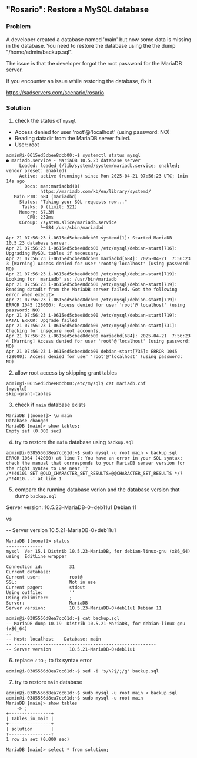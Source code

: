 ## "Rosario": Restore a MySQL database

### Problem

A developer created a database named 'main' but now some data is missing in the database. You need to restore the database using the the dump "/home/admin/backup.sql".

The issue is that the developer forgot the root password for the MariaDB server.

If you encounter an issue while restoring the database, fix it.

https://sadservers.com/scenario/rosario

### Solution

1. check the status of `mysql`


- Access denied for user 'root'@'localhost' (using password: NO)
- Reading datadir from the MariaDB server failed.
- User: root

```
admin@i-0615ed5cbee8dcb00:~$ systemctl status mysql
● mariadb.service - MariaDB 10.5.23 database server
     Loaded: loaded (/lib/systemd/system/mariadb.service; enabled; vendor preset: enabled)
     Active: active (running) since Mon 2025-04-21 07:56:23 UTC; 1min 14s ago
       Docs: man:mariadbd(8)
             https://mariadb.com/kb/en/library/systemd/
   Main PID: 684 (mariadbd)
     Status: "Taking your SQL requests now..."
      Tasks: 9 (limit: 521)
     Memory: 67.3M
        CPU: 232ms
     CGroup: /system.slice/mariadb.service
             └─684 /usr/sbin/mariadbd

Apr 21 07:56:23 i-0615ed5cbee8dcb00 systemd[1]: Started MariaDB 10.5.23 database server.
Apr 21 07:56:23 i-0615ed5cbee8dcb00 /etc/mysql/debian-start[716]: Upgrading MySQL tables if necessary.
Apr 21 07:56:23 i-0615ed5cbee8dcb00 mariadbd[684]: 2025-04-21  7:56:23 3 [Warning] Access denied for user 'root'@'localhost' (using password: NO)
Apr 21 07:56:23 i-0615ed5cbee8dcb00 /etc/mysql/debian-start[719]: Looking for 'mariadb' as: /usr/bin/mariadb
Apr 21 07:56:23 i-0615ed5cbee8dcb00 /etc/mysql/debian-start[719]: Reading datadir from the MariaDB server failed. Got the following error when execut>
Apr 21 07:56:23 i-0615ed5cbee8dcb00 /etc/mysql/debian-start[719]: ERROR 1045 (28000): Access denied for user 'root'@'localhost' (using password: NO)
Apr 21 07:56:23 i-0615ed5cbee8dcb00 /etc/mysql/debian-start[719]: FATAL ERROR: Upgrade failed
Apr 21 07:56:23 i-0615ed5cbee8dcb00 /etc/mysql/debian-start[731]: Checking for insecure root accounts.
Apr 21 07:56:23 i-0615ed5cbee8dcb00 mariadbd[684]: 2025-04-21  7:56:23 4 [Warning] Access denied for user 'root'@'localhost' (using password: NO)
Apr 21 07:56:23 i-0615ed5cbee8dcb00 debian-start[735]: ERROR 1045 (28000): Access denied for user 'root'@'localhost' (using password: NO)
```

2. allow root access by skipping grant tables

```
admin@i-0615ed5cbee8dcb00:/etc/mysql$ cat mariadb.cnf
[mysqld]
skip-grant-tables
```

3. check if `main` database exists

```
MariaDB [(none)]> \u main
Database changed
MariaDB [main]> show tables;
Empty set (0.000 sec)
```

4. try to restore the `main` database using `backup.sql`

```
admin@i-0385556d8ea7cc61d:~$ sudo mysql -u root main < backup.sql 
ERROR 1064 (42000) at line 7: You have an error in your SQL syntax; check the manual that corresponds to your MariaDB server version for the right syntax to use near '?
/*!40101 SET @OLD_CHARACTER_SET_RESULTS=@@CHARACTER_SET_RESULTS */?
/*!4010...' at line 1
```

5. compare the running database verion and the database version that dump `backup.sql`

Server version:         10.5.23-MariaDB-0+deb11u1 Debian 11

vs

-- Server version       10.5.21-MariaDB-0+deb11u1

```
MariaDB [(none)]> status
--------------
mysql  Ver 15.1 Distrib 10.5.23-MariaDB, for debian-linux-gnu (x86_64) using  EditLine wrapper

Connection id:          31
Current database:
Current user:           root@
SSL:                    Not in use
Current pager:          stdout
Using outfile:          ''
Using delimiter:        ;
Server:                 MariaDB
Server version:         10.5.23-MariaDB-0+deb11u1 Debian 11

admin@i-0385556d8ea7cc61d:~$ cat backup.sql 
-- MariaDB dump 10.19  Distrib 10.5.21-MariaDB, for debian-linux-gnu (x86_64)
--
-- Host: localhost    Database: main
-- ------------------------------------------------------
-- Server version       10.5.21-MariaDB-0+deb11u1
```

6. replace `?` to `;` to fix syntax error

```
admin@i-0385556d8ea7cc61d:~$ sed -i 's/\?$/;/g' backup.sql
```

7. try to restore `main` database

```
admin@i-0385556d8ea7cc61d:~$ sudo mysql -u root main < backup.sql
admin@i-0385556d8ea7cc61d:~$ sudo mysql -u root main
MariaDB [main]> show tables
    -> ;
+----------------+
| Tables_in_main |
+----------------+
| solution       |
+----------------+
1 row in set (0.000 sec)

MariaDB [main]> select * from solution;
```



